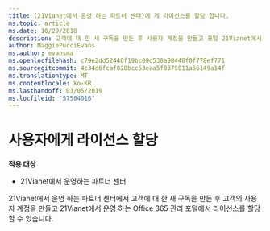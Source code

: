 ```yaml
---
title: (21Vianet에서 운영 하는 파트너 센터)에 게 라이선스를 할당 합니다.
ms.topic: article
ms.date: 10/29/2018
description: 고객에 대 한 새 구독을 만든 후 사용자 계정을 만들고 포털 21Vianet에서 운영 하는 Office 365에서 특정 사용자에 게 라이선스를 할당할 수 있습니다.
author: MaggiePucciEvans
ms.author: evansma
ms.openlocfilehash: c79e2dd52440f19bc09d530a98448f0f778ef771
ms.sourcegitcommit: 4c34d6fcaf020bcc53eaa5f0379011a56149a14f
ms.translationtype: MT
ms.contentlocale: ko-KR
ms.lasthandoff: 03/05/2019
ms.locfileid: "57584016"
---
```

# <a name="assign-licenses-to-users"></a>사용자에게 라이선스 할당

**적용 대상**

-   21Vianet에서 운영하는 파트너 센터


21Vianet에서 운영 하는 파트너 센터에서 고객에 대 한 새 구독을 만든 후 고객의 사용자 계정을 만들고 21Vianet에서 운영 하는 Office 365 관리 포털에서 라이선스를 할당할 수 있습니다. 

